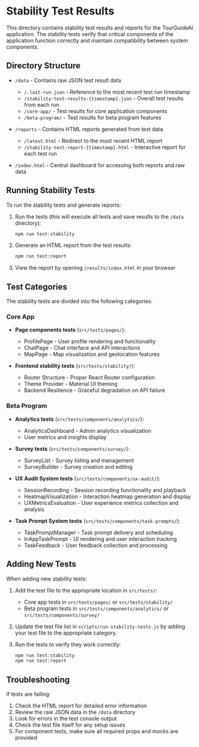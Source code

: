 # Stability Test Results

This directory contains stability test results and reports for the TourGuideAI application. The stability tests verify that critical components of the application function correctly and maintain compatibility between system components.

## Directory Structure

- `/data` - Contains raw JSON test result data
  - `/.last-run.json` - Reference to the most recent test run timestamp
  - `/stability-test-results-{timestamp}.json` - Overall test results from each run
  - `/core-app/` - Test results for core application components
  - `/beta-program/` - Test results for beta program features

- `/reports` - Contains HTML reports generated from test data
  - `/latest.html` - Redirect to the most recent HTML report
  - `/stability-test-report-{timestamp}.html` - Interactive report for each test run

- `/index.html` - Central dashboard for accessing both reports and raw data

## Running Stability Tests

To run the stability tests and generate reports:

1. Run the tests (this will execute all tests and save results to the `/data` directory):
   ```bash
   npm run test:stability
   ```

2. Generate an HTML report from the test results:
   ```bash
   npm run test:report
   ```

3. View the report by opening `/results/index.html` in your browser

## Test Categories

The stability tests are divided into the following categories:

### Core App
- **Page components tests** (`src/tests/pages/`):
  - ProfilePage - User profile rendering and functionality
  - ChatPage - Chat interface and API interactions
  - MapPage - Map visualization and geolocation features

- **Frontend stability tests** (`src/tests/stability/`):
  - Router Structure - Proper React Router configuration
  - Theme Provider - Material UI theming
  - Backend Resilience - Graceful degradation on API failure

### Beta Program
- **Analytics tests** (`src/tests/components/analytics/`):
  - AnalyticsDashboard - Admin analytics visualization
  - User metrics and insights display

- **Survey tests** (`src/tests/components/survey/`):
  - SurveyList - Survey listing and management
  - SurveyBuilder - Survey creation and editing

- **UX Audit System tests** (`src/tests/components/ux-audit/`):
  - SessionRecording - Session recording functionality and playback
  - HeatmapVisualization - Interaction heatmap generation and display
  - UXMetricsEvaluation - User experience metrics collection and analysis

- **Task Prompt System tests** (`src/tests/components/task-prompts/`):
  - TaskPromptManager - Task prompt delivery and scheduling
  - InAppTaskPrompt - UI rendering and user interaction tracking
  - TaskFeedback - User feedback collection and processing

## Adding New Tests

When adding new stability tests:

1. Add the test file to the appropriate location in `src/tests/`:
   - Core app tests in `src/tests/pages/` or `src/tests/stability/`
   - Beta program tests in `src/tests/components/analytics/` or `src/tests/components/survey/`

2. Update the test file list in `scripts/run-stability-tests.js` by adding your test file to the appropriate category.

3. Run the tests to verify they work correctly:
   ```bash
   npm run test:stability
   npm run test:report
   ```

## Troubleshooting

If tests are failing:

1. Check the HTML report for detailed error information
2. Review the raw JSON data in the `/data` directory
3. Look for errors in the test console output
4. Check the test file itself for any setup issues
5. For component tests, make sure all required props and mocks are provided 